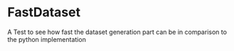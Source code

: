 # FastDataset
A Test to see how fast the dataset generation part can be in comparison to the python implementation
